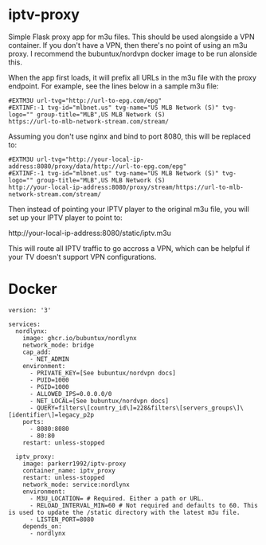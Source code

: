 # iptv-proxy
Simple Flask proxy app for m3u files. This should be used alongside a VPN container. If you don't have a VPN, then there's no point of using an m3u proxy. I recommend the bubuntux/nordvpn docker image to be run alonside this.

When the app first loads, it will prefix all URLs in the m3u file with the proxy endpoint.
For example, see the lines below in a sample m3u file:

```
#EXTM3U url-tvg="http://url-to-epg.com/epg"
#EXTINF:-1 tvg-id="mlbnet.us" tvg-name="US MLB Network (S)" tvg-logo="" group-title="MLB",US MLB Network (S)
https://url-to-mlb-network-stream.com/stream/
```

Assuming you don't use nginx and bind to port 8080, this will be replaced to:

```
#EXTM3U url-tvg="http://your-local-ip-address:8080/proxy/data/http://url-to-epg.com/epg"
#EXTINF:-1 tvg-id="mlbnet.us" tvg-name="US MLB Network (S)" tvg-logo="" group-title="MLB",US MLB Network (S)
http://your-local-ip-address:8080/proxy/stream/https://url-to-mlb-network-stream.com/stream/
```

Then instead of pointing your IPTV player to the original m3u file, you will set up your IPTV player to point to:

http://your-local-ip-address:8080/static/iptv.m3u

This will route all IPTV traffic to go accross a VPN, which can be helpful if your TV doesn't support VPN configurations.

# Docker

```
version: '3'

services:
  nordlynx:
    image: ghcr.io/bubuntux/nordlynx
    network_mode: bridge
    cap_add:
      - NET_ADMIN
    environment:
      - PRIVATE_KEY=[See bubuntux/nordvpn docs]
      - PUID=1000
      - PGID=1000
      - ALLOWED_IPS=0.0.0.0/0
      - NET_LOCAL=[See bubuntux/nordvpn docs]
      - QUERY=filters\[country_id\]=228&filters\[servers_groups\]\[identifier\]=legacy_p2p
    ports:
      - 8080:8080
      - 80:80
    restart: unless-stopped

  iptv_proxy:
    image: parkerr1992/iptv-proxy
    container_name: iptv_proxy
    restart: unless-stopped
    network_mode: service:nordlynx
    environment:
      - M3U_LOCATION= # Required. Either a path or URL.
      - RELOAD_INTERVAL_MIN=60 # Not required and defaults to 60. This is used to update the /static directory with the latest m3u file.
      - LISTEN_PORT=8080
    depends_on:
      - nordlynx
```
